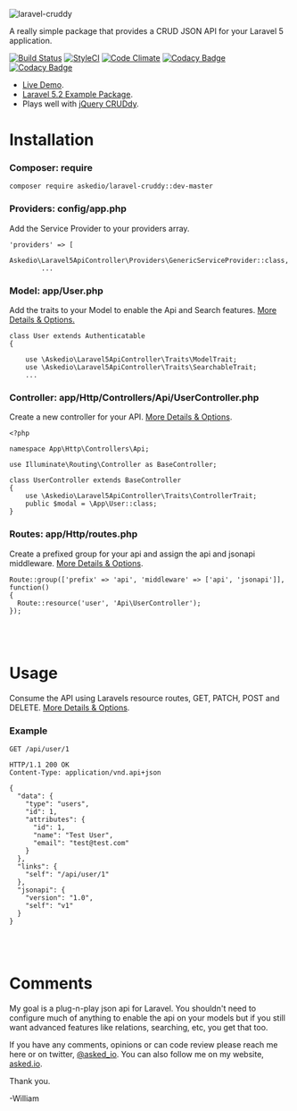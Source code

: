 ![laravel-cruddy](http://i.imgur.com/TmEh1m6.jpgg)

A really simple package that provides a CRUD JSON API for your Laravel 5 application.

[![Build Status](https://travis-ci.org/Askedio/laravel-Cruddy.svg?branch=master)](https://travis-ci.org/Askedio/laravel-Cruddy)
[![StyleCI](https://styleci.io/repos/52752552/shield)](https://styleci.io/repos/52752552)
[![Code Climate](https://codeclimate.com/github/Askedio/laravel-Cruddy/badges/gpa.svg)](https://codeclimate.com/github/Askedio/laravel-Cruddy)
[![Codacy Badge](https://api.codacy.com/project/badge/grade/c2f2291fe3af4ea3a511afa64ddc034b)](https://www.codacy.com/app/gcphost/laravel-Cruddy)
[![Codacy Badge](https://api.codacy.com/project/badge/coverage/c2f2291fe3af4ea3a511afa64ddc034b)](https://www.codacy.com/app/gcphost/laravel-Cruddy)

* [Live Demo](https://cruddy.io/app/).
* [Laravel 5.2 Example Package](https://github.com/Askedio/Laravel-5-CRUD-Example).
* Plays well with [jQuery CRUDdy](https://github.com/Askedio/jQuery-Cruddy).



# Installation
### Composer: require
~~~
composer require askedio/laravel-cruddy::dev-master
~~~


### Providers: config/app.php
Add the Service Provider to your providers array.
~~~
'providers' => [
    Askedio\Laravel5ApiController\Providers\GenericServiceProvider::class,
        ...
~~~




### Model: app/User.php
Add the traits to your Model to enable the Api and Search features. [More Details & Options.](https://github.com/Askedio/laravel-Cruddy/wiki/Models)
~~~
class User extends Authenticatable
{

    use \Askedio\Laravel5ApiController\Traits\ModelTrait;
    use \Askedio\Laravel5ApiController\Traits\SearchableTrait;
    ...
~~~




### Controller: app/Http/Controllers/Api/UserController.php
Create a new controller for your API. [More Details & Options](https://github.com/Askedio/laravel-Cruddy/wiki/Controllers).
~~~
<?php

namespace App\Http\Controllers\Api;

use Illuminate\Routing\Controller as BaseController;

class UserController extends BaseController
{
    use \Askedio\Laravel5ApiController\Traits\ControllerTrait;
    public $modal = \App\User::class;
}
~~~

### Routes: app/Http/routes.php
Create a prefixed group for your api and assign the api and jsonapi middleware. [More Details & Options](https://github.com/Askedio/laravel-Cruddy/wiki/Routes).
~~~
Route::group(['prefix' => 'api', 'middleware' => ['api', 'jsonapi']], function()
{
  Route::resource('user', 'Api\UserController');
});
~~~

<br />
<br />



# Usage
Consume the API using Laravels resource routes, GET, PATCH, POST and DELETE. [More Details & Options](https://github.com/Askedio/laravel-Cruddy/wiki/Usage).

### Example
~~~
GET /api/user/1
~~~

~~~
HTTP/1.1 200 OK
Content-Type: application/vnd.api+json

{
  "data": {
    "type": "users",
    "id": 1,
    "attributes": {
      "id": 1,
      "name": "Test User",
      "email": "test@test.com"
    }
  },
  "links": {
    "self": "/api/user/1"
  },
  "jsonapi": {
    "version": "1.0",
    "self": "v1"
  }
}
~~~


<br /><br />


# Comments
My goal is a plug-n-play json api for Laravel. You shouldn't need to configure much of anything to enable the api on your models but if you still want advanced features like relations, searching, etc, you get that too.

If you have any comments, opinions or can code review please reach me here or on twitter, [@asked_io](https://twitter.com/asked_io). You can also follow me on my website, [asked.io](https://asked.io).


Thank you.

-William
